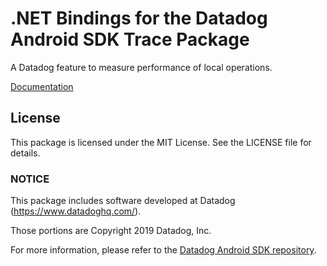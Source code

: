 # .NET Bindings for the Datadog Android SDK Trace Package

A Datadog feature to measure performance of local operations.

[Documentation](https://docs.datadoghq.com/tracing/trace_collection/automatic_instrumentation/dd_libraries/android/)

## License

This package is licensed under the MIT License. See the LICENSE file for details.

### NOTICE

This package includes software developed at Datadog (https://www.datadoghq.com/).

Those portions are Copyright 2019 Datadog, Inc.

For more information, please refer to the [Datadog Android SDK repository](https://github.com/DataDog/dd-sdk-android).